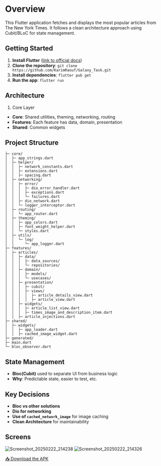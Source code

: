 # Overview
This Flutter application fetches and displays the most popular articles from The New York Times. It follows a clean architecture approach using Cubit/BLoC for state management.

## Getting Started

1. **Install Flutter** ([link to official docs](https://flutter.dev/))
2. **Clone the repository**: `git clone https://github.com/KarimRaouf/Galaxy_Task.git`
3. **Install dependencies**: `flutter pub get`
4. **Run the app**: `flutter run`

## Architecture

1. Core Layer

- **Core**: Shared utilities, theming, networking, routing
- **Features**: Each feature has data, domain, presentation
- **Shared**: Common widgets

## Project Structure

```lib/
├─ core/
│  ├─ app_strings.dart
│  ├─ helper/
│  │  ├─ network_constants.dart
│  │  ├─ extensions.dart
│  │  ├─ spacing.dart
│  ├─ networking/
│  │  ├─ error/
│  │  │  ├─ dio_error_handler.dart
│  │  │  ├─ exceptions.dart
│  │  │  └─ failures.dart
│  │  ├─ dio_network.dart
│  │  └─ logger_interceptor.dart
│  ├─ routing/
│  │  └─ app_router.dart
│  ├─ theming/
│  │  ├─ app_colors.dart
│  │  ├─ font_weight_helper.dart
│  │  └─ styles.dart
│  ├─ utils/
│  │  └─ log/
│  │     └─ app_logger.dart
├─ features/
│  ├─ articles/
│  │  ├─ data/
│  │  │  ├─ data_sources/
│  │  │  └─ repositories/
│  │  ├─ domain/
│  │  │  ├─ models/
│  │  │  └─ usecases/
│  │  ├─ presentation/
│  │  │  ├─ cubit/
│  │  │  ├─ views/
│  │  │  │  ├─ article_details_view.dart
│  │  │  │  ├─ article_view.dart
│  │  ├─ widgets/
│  │  │  ├─ article_list_view.dart
│  │  │  ├─ times_image_and_description_item.dart
│  │  ├─ article_injections.dart
├─ shared/
│  ├─ widgets/
│  │  ├─ app_loader.dart
│  │  ├─ cached_image_widget.dart
├─ generated/
├─ main.dart
└─ bloc_observer.dart
```

## State Management

- **Bloc(Cubit)** used to separate UI from business logic
- **Why**: Predictable state, easier to test, etc.

## Key Decisions

- **Bloc vs other solutions**
- **Dio for networking**
- **Use of `cached_network_image`** for image caching
- **Clean Architecture** for maintainability


## Screens

![Screenshot_20250222_214238](https://github.com/user-attachments/assets/8eff3d6b-e2e5-4391-a4b2-00d84edfa932)
![Screenshot_20250222_214326](https://github.com/user-attachments/assets/bd8f46be-8cc6-4b01-b4d3-22eda09178fd)

[📥 Download the APK]([https://drive.google.com/your-apk-link](https://drive.google.com/file/d/1GA4VdehvQYwlOBnnPOQfyX3rnknE-_1W/view?usp=sharing))



